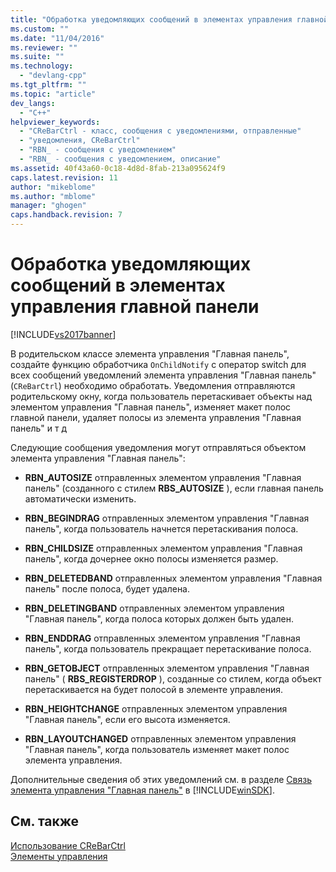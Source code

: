 ```yaml
---
title: "Обработка уведомляющих сообщений в элементах управления главной панели | Microsoft Docs"
ms.custom: ""
ms.date: "11/04/2016"
ms.reviewer: ""
ms.suite: ""
ms.technology: 
  - "devlang-cpp"
ms.tgt_pltfrm: ""
ms.topic: "article"
dev_langs: 
  - "C++"
helpviewer_keywords: 
  - "CReBarCtrl - класс, сообщения с уведомлениями, отправленные"
  - "уведомления, CReBarCtrl"
  - "RBN_ - сообщения с уведомлением"
  - "RBN_ - сообщения с уведомлением, описание"
ms.assetid: 40f43a60-0c18-4d8d-8fab-213a095624f9
caps.latest.revision: 11
author: "mikeblome"
ms.author: "mblome"
manager: "ghogen"
caps.handback.revision: 7
---
```

# Обработка уведомляющих сообщений в элементах управления главной панели
[!INCLUDE[vs2017banner](../assembler/inline/includes/vs2017banner.md)]

В родительском классе элемента управления "Главная панель", создайте функцию обработчика `OnChildNotify` с оператор switch для всех сообщений уведомлений элемента управления "Главная панель" \(`CReBarCtrl`\) необходимо обработать.  Уведомления отправляются родительскому окну, когда пользователь перетаскивает объекты над элементом управления "Главная панель", изменяет макет полос главной панели, удаляет полосы из элемента управления "Главная панель" и т д  
  
 Следующие сообщения уведомления могут отправляться объектом элемента управления "Главная панель":  
  
-   **RBN\_AUTOSIZE** отправленных элементом управления "Главная панель" \(созданного с стилем **RBS\_AUTOSIZE** \), если главная панель автоматически изменить.  
  
-   **RBN\_BEGINDRAG** отправленных элементом управления "Главная панель", когда пользователь начнется перетаскивания полоса.  
  
-   **RBN\_CHILDSIZE** отправленных элементом управления "Главная панель", когда дочернее окно полосы изменяется размер.  
  
-   **RBN\_DELETEDBAND** отправленных элементом управления "Главная панель" после полоса, будет удалена.  
  
-   **RBN\_DELETINGBAND** отправленных элементом управления "Главная панель", когда полоса которых должен быть удален.  
  
-   **RBN\_ENDDRAG** отправленных элементом управления "Главная панель", когда пользователь прекращает перетаскивание полоса.  
  
-   **RBN\_GETOBJECT** отправленных элементом управления "Главная панель" \( **RBS\_REGISTERDROP** \), созданные со стилем, когда объект перетаскивается на будет полосой в элементе управления.  
  
-   **RBN\_HEIGHTCHANGE** отправленных элементом управления "Главная панель", если его высота изменяется.  
  
-   **RBN\_LAYOUTCHANGED** отправленных элементом управления "Главная панель", когда пользователь изменяет макет полос элемента управления.  
  
 Дополнительные сведения об этих уведомлений см. в разделе [Связь элемента управления "Главная панель"](http://msdn.microsoft.com/library/windows/desktop/bb774375) в [!INCLUDE[winSDK](../atl/includes/winsdk_md.md)].  
  
## См. также  
 [Использование CReBarCtrl](../Topic/Using%20CReBarCtrl.md)   
 [Элементы управления](../mfc/controls-mfc.md)